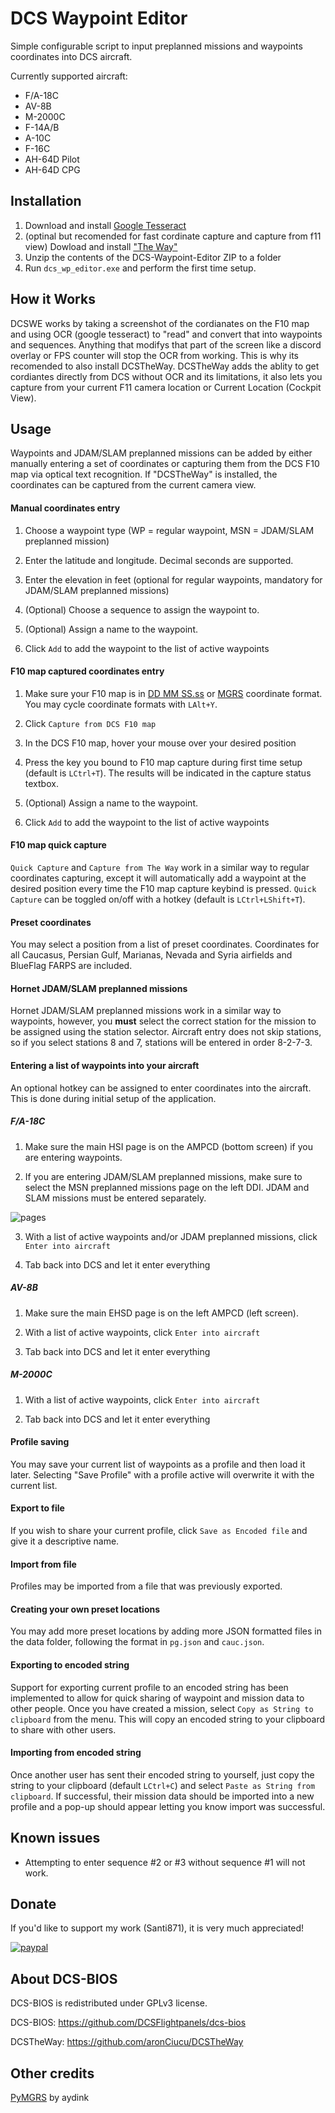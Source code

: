 # DCS Waypoint Editor

Simple configurable script to input preplanned missions and waypoints coordinates into DCS aircraft. 

Currently supported aircraft:

* F/A-18C
* AV-8B
* M-2000C
* F-14A/B
* A-10C
* F-16C
* AH-64D Pilot
* AH-64D CPG

## Installation

1. Download and install [Google Tesseract](https://github.com/UB-Mannheim/tesseract/wiki)
2. (optinal but recomended for fast cordinate capture and capture from f11 view) Dowload and install ["The Way"](https://github.com/aronCiucu/DCSTheWay)
3. Unzip the contents of the DCS-Waypoint-Editor ZIP to a folder
4. Run `dcs_wp_editor.exe` and perform the first time setup.

## How it Works

DCSWE works by taking a screenshot of the cordianates on the F10 map and using OCR (google tesseract) to "read" and convert that into waypoints and sequences. Anything that modifys that part of the screen like a discord overlay or FPS counter will stop the OCR from working. 
This is why its recomended to also install DCSTheWay. DCSTheWay adds the ablity to get cordiantes directly from DCS without OCR and its limitations, it also lets you capture from your current F11 camera location or Current Location (Cockpit View). 
 

## Usage

Waypoints and JDAM/SLAM preplanned missions can be added by either manually entering a set of coordinates or capturing them
from the DCS F10 map via optical text recognition. If "DCSTheWay" is installed, the coordinates can be captured from the
current camera view.

#### Manual coordinates entry

1. Choose a waypoint type (WP = regular waypoint, MSN = JDAM/SLAM preplanned mission)

2. Enter the latitude and longitude. Decimal seconds are supported.

3. Enter the elevation in feet (optional for regular waypoints, mandatory for JDAM/SLAM preplanned missions)

5. (Optional) Choose a sequence to assign the waypoint to.

6. (Optional) Assign a name to the waypoint.

7. Click `Add` to add the waypoint to the list of active waypoints

#### F10 map captured coordinates entry

1. Make sure your F10 map is in [DD MM SS.ss](https://i.imgur.com/9GIU7pJ.png) or [MGRS](https://i.imgur.com/T7lBvlx.png) coordinate format.
 You may cycle coordinate formats with `LAlt+Y`.

2. Click `Capture from DCS F10 map`

3. In the DCS F10 map, hover your mouse over your desired position

5. Press the key you bound to F10 map capture during first time setup (default is `LCtrl+T`). The results will be indicated
in the capture status textbox.

6. (Optional) Assign a name to the waypoint.

7. Click `Add` to add the waypoint to the list of active waypoints

#### F10 map quick capture

`Quick Capture` and `Capture from The Way` work in a similar way to regular coordinates capturing, except it will automatically add a waypoint
at the desired position every time the F10 map capture keybind is pressed.  `Quick Capture` can be toggled on/off with a
hotkey (default is `LCtrl+LShift+T`).

#### Preset coordinates

You may select a position from a list of preset coordinates. Coordinates for all Caucasus, Persian Gulf, Marianas, Nevada and Syria airfields
and BlueFlag FARPS are included.

#### Hornet JDAM/SLAM preplanned missions

Hornet JDAM/SLAM preplanned missions work in a similar way to waypoints, however, you **must** select the correct station
for the mission to be assigned using the station selector.  Aircraft entry does not skip stations, so if you select stations
8 and 7, stations will be entered in order 8-2-7-3.

#### Entering a list of waypoints into your aircraft

An optional hotkey can be assigned to enter coordinates into the aircraft.  This is done during initial setup
of the application.

##### F/A-18C

1. Make sure the main HSI page is on the AMPCD (bottom screen) if you are entering waypoints.
 
2. If you are entering JDAM/SLAM preplanned missions, make sure to select the MSN preplanned missions page on the left DDI.
JDAM and SLAM missions must be entered separately.

![pages](https://i.imgur.com/Nxr9qKX.png)

3. With a list of active waypoints and/or JDAM preplanned missions, click `Enter into aircraft`

4. Tab back into DCS and let it enter everything

##### AV-8B

1. Make sure the main EHSD page is on the left AMPCD (left screen).

2. With a list of active waypoints, click `Enter into aircraft`

3. Tab back into DCS and let it enter everything

##### M-2000C

1. With a list of active waypoints, click `Enter into aircraft`

2. Tab back into DCS and let it enter everything

#### Profile saving

You may save your current list of waypoints as a profile and then load it later. Selecting "Save Profile" with a profile active
will overwrite it with the current list.

#### Export to file

If you wish to share your current profile, click `Save as Encoded file` and give it a descriptive name.

#### Import from file

Profiles may be imported from a file that was previously exported.

#### Creating your own preset locations

You may add more preset locations by adding more JSON formatted files in the data folder,
following the format in `pg.json` and `cauc.json`.												  

#### Exporting to encoded string

Support for exporting current profile to an encoded string has been implemented to allow for quick sharing
of waypoint and mission data to other people.  Once you have created a mission, select `Copy as String to clipboard`
from the menu.  This will copy an encoded string to your clipboard to share with other users.

#### Importing from encoded string

Once another user has sent their encoded string to yourself, just copy the string to your clipboard (default `LCtrl+C`)
and select `Paste as String from clipboard`.  If successful, their mission data should be imported into
a new profile and a pop-up should appear letting you know import was successful.

## Known issues

* Attempting to enter sequence #2 or #3 without sequence #1 will not work.

## Donate

If you'd like to support my work (Santi871), it is very much appreciated!

[![paypal](https://www.paypalobjects.com/en_US/i/btn/btn_donate_LG.gif)](https://www.paypal.com/cgi-bin/webscr?cmd=_s-xclick&hosted_button_id=U6ZGEE7PF6KAG&source=url)

## About DCS-BIOS
DCS-BIOS is redistributed under GPLv3 license.

DCS-BIOS: https://github.com/DCSFlightpanels/dcs-bios

DCSTheWay: https://github.com/aronCiucu/DCSTheWay

## Other credits

[PyMGRS](https://github.com/aydink/pymgrs) by aydink

